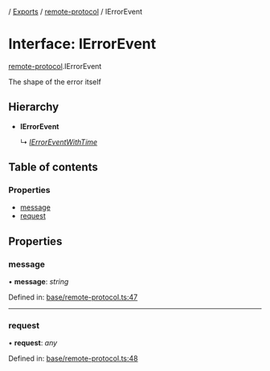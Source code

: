 [](../README.md) / [Exports](../modules.md) / [remote-protocol](../modules/remote_protocol.md) / IErrorEvent

# Interface: IErrorEvent

[remote-protocol](../modules/remote_protocol.md).IErrorEvent

The shape of the error itself

## Hierarchy

* **IErrorEvent**

  ↳ [*IErrorEventWithTime*](client_internal_testing.ierroreventwithtime.md)

## Table of contents

### Properties

- [message](remote_protocol.ierrorevent.md#message)
- [request](remote_protocol.ierrorevent.md#request)

## Properties

### message

• **message**: *string*

Defined in: [base/remote-protocol.ts:47](https://github.com/onzag/itemize/blob/0569bdf2/base/remote-protocol.ts#L47)

___

### request

• **request**: *any*

Defined in: [base/remote-protocol.ts:48](https://github.com/onzag/itemize/blob/0569bdf2/base/remote-protocol.ts#L48)
